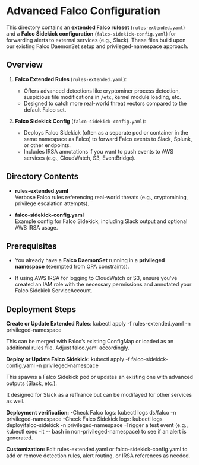 # Advanced Falco Configuration

This directory contains an **extended Falco ruleset** (`rules-extended.yaml`) and a **Falco Sidekick configuration** (`falco-sidekick-config.yaml`) for forwarding alerts to external services (e.g., Slack). These files build upon our existing Falco DaemonSet setup and privileged-namespace approach.

## Overview

1. **Falco Extended Rules** (`rules-extended.yaml`):  
   - Offers advanced detections like cryptominer process detection, suspicious file modifications in `/etc`, kernel module loading, etc.
   - Designed to catch more real-world threat vectors compared to the default Falco set.

2. **Falco Sidekick Config** (`falco-sidekick-config.yaml`):  
   - Deploys Falco Sidekick (often as a separate pod or container in the same namespace as Falco) to forward Falco events to Slack, Splunk, or other endpoints.
   - Includes IRSA annotations if you want to push events to AWS services (e.g., CloudWatch, S3, EventBridge).

## Directory Contents

- **rules-extended.yaml**  
  Verbose Falco rules referencing real-world threats (e.g., cryptomining, privilege escalation attempts).  

- **falco-sidekick-config.yaml**  
  Example config for Falco Sidekick, including Slack output and optional AWS IRSA usage.  

## Prerequisites

- You already have a **Falco DaemonSet** running in a **privileged namespace** (exempted from OPA constraints).  

- If using AWS IRSA for logging to CloudWatch or S3, ensure you’ve created an IAM role with the necessary permissions and annotated your Falco Sidekick ServiceAccount.

## Deployment Steps

**Create or Update Extended Rules**:
   kubectl apply -f rules-extended.yaml -n privileged-namespace


This can be merged with Falco’s existing ConfigMap or loaded as an additional rules file. Adjust falco.yaml accordingly.

**Deploy or Update Falco Sidekick:**
kubectl apply -f falco-sidekick-config.yaml -n privileged-namespace

This spawns a Falco Sidekick pod or updates an existing one with advanced outputs (Slack, etc.).

It designed for Slack as a reffrance but can be modifayed for other services as well.

**Deployment verification:**
-Check Falco logs: kubectl logs ds/falco -n privileged-namespace
-Check Falco Sidekick logs: kubectl logs deploy/falco-sidekick -n privileged-namespace
-Trigger a test event (e.g., kubectl exec -it <some pod> -- bash in non-privileged-namespace) to see if an alert is generated.

**Customization:**
Edit rules-extended.yaml or falco-sidekick-config.yaml to add or remove detection rules, alert routing, or IRSA references as needed.

